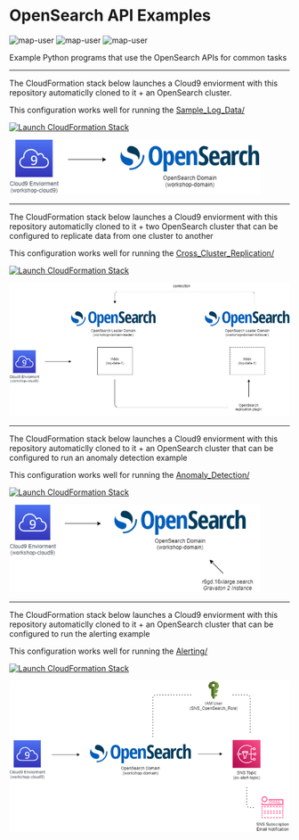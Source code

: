 # OpenSearch API Examples

<img width="275" alt="map-user" src="https://img.shields.io/badge/cloudformation template deployments-47410-blue"> <img width="85" alt="map-user" src="https://img.shields.io/badge/views-1567-green"> <img width="125" alt="map-user" src="https://img.shields.io/badge/unique visits-412-green">

Example Python programs that use the OpenSearch APIs for common tasks

---

The CloudFormation stack below launches a Cloud9 enviorment with this repository automaticlly cloned to it + an OpenSearch cluster.

This configuration works well for running the [Sample_Log_Data/](https://github.com/ev2900/OpenSearch_API_Examples/tree/main/Sample_Log_Data)

[![Launch CloudFormation Stack](https://sharkech-public.s3.amazonaws.com/misc-public/cloudformation-launch-stack.png)](https://console.aws.amazon.com/cloudformation/home#/stacks/new?stackName=open-search-demo-cloud9-simple&templateURL=https://sharkech-public.s3.amazonaws.com/misc-public/OpenSearch_demo_Cloud9_simple.yaml)

<img width="450" alt="KDA_studio_kinesis_demo_yaml" src="https://github.com/ev2900/CloudFormation_Examples/blob/main/Architecture%20Diagrams%20for%20README/OpenSearch_demo_Cloud9_simple_yaml.png">

---

The CloudFormation stack below launches a Cloud9 enviorment with this repository automaticlly cloned to it + two OpenSearch cluster that can be configured to replicate data from one cluster to another

This configuration works well for running the [Cross_Cluster_Replication/](https://github.com/ev2900/OpenSearch_API_Examples/tree/main/Cross_Cluster_Replication)

[![Launch CloudFormation Stack](https://sharkech-public.s3.amazonaws.com/misc-public/cloudformation-launch-stack.png)](https://console.aws.amazon.com/cloudformation/home#/stacks/new?stackName=open-search-cross-cluster-replication&templateURL=https://sharkech-public.s3.amazonaws.com/misc-public/OpenSearch_cross_cluster_replication_demo.yaml)

<img width="700" alt="OpenSearch_demo_VPC_Architecture" src="https://github.com/ev2900/CloudFormation_Examples/blob/main/Architecture%20Diagrams%20for%20README/OpenSearch_cross_cluster_replication_demo_yaml.png">

---

The CloudFormation stack below launches a Cloud9 enviorment with this repository automaticlly cloned to it + an OpenSearch cluster that can be configured to run an anomaly detection example

This configuration works well for running the [Anomaly_Detection/](https://github.com/ev2900/OpenSearch_API_Examples/tree/main/Anomaly_Detection)

[![Launch CloudFormation Stack](https://sharkech-public.s3.amazonaws.com/misc-public/cloudformation-launch-stack.png)](https://console.aws.amazon.com/cloudformation/home#/stacks/new?stackName=os-anomaly-detection&templateURL=https://sharkech-public.s3.amazonaws.com/misc-public/OpenSearch_demo_anomaly_detection.yaml)

<img width="450" alt="OpenSearch_demo_anomaly_detection_Architecture" src="https://github.com/ev2900/CloudFormation_Examples/blob/main/Architecture%20Diagrams%20for%20README/OpenSearch_demo_anomaly_detection_yml.png">

---

The CloudFormation stack below launches a Cloud9 enviorment with this repository automaticlly cloned to it + an OpenSearch cluster that can be configured to run the alerting example

This configuration works well for running the [Alerting/](https://github.com/ev2900/OpenSearch_API_Examples/tree/main/Alerting)

[![Launch CloudFormation Stack](https://sharkech-public.s3.amazonaws.com/misc-public/cloudformation-launch-stack.png)](https://console.aws.amazon.com/cloudformation/home#/stacks/new?stackName=os-alerting&templateURL=https://sharkech-public.s3.amazonaws.com/misc-public/OpenSearch_demo_alerting.yaml)

<img width="600" alt="Fluentd_cloud9_Architecture" src="https://github.com/ev2900/CloudFormation_Examples/blob/main/Architecture%20Diagrams%20for%20README/OpenSearch_demo_alerting_yaml.png">
